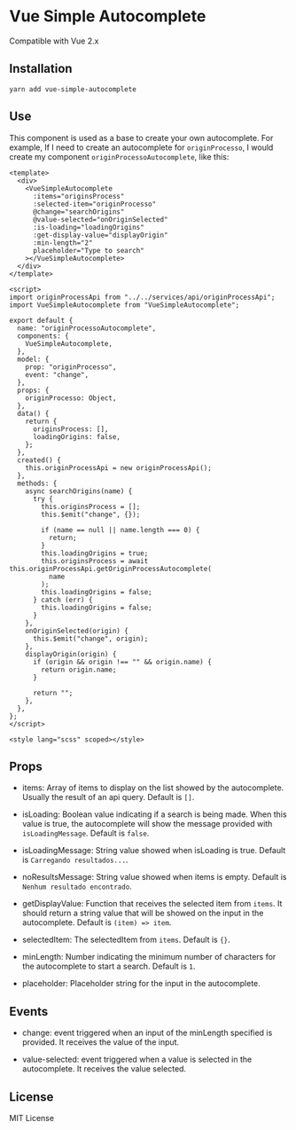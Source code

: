 # Vue Simple Autocomplete

Compatible with Vue 2.x

## Installation

`yarn add vue-simple-autocomplete`

## Use

This component is used as a base to create your own autocomplete. For example, If I need to create an autocomplete for `originProcesso`, I would create my component `originProcessoAutocomplete`, like this:

```
<template>
  <div>
    <VueSimpleAutocomplete
      :items="originsProcess"
      :selected-item="originProcesso"
      @change="searchOrigins"
      @value-selected="onOriginSelected"
      :is-loading="loadingOrigins"
      :get-display-value="displayOrigin"
      :min-length="2"
      placeholder="Type to search"
    ></VueSimpleAutocomplete>
  </div>
</template>

<script>
import originProcessApi from "../../services/api/originProcessApi";
import VueSimpleAutocomplete from "VueSimpleAutocomplete";

export default {
  name: "originProcessoAutocomplete",
  components: {
    VueSimpleAutocomplete,
  },
  model: {
    prop: "originProcesso",
    event: "change",
  },
  props: {
    originProcesso: Object,
  },
  data() {
    return {
      originsProcess: [],
      loadingOrigins: false,
    };
  },
  created() {
    this.originProcessApi = new originProcessApi();
  },
  methods: {
    async searchOrigins(name) {
      try {
        this.originsProcess = [];
        this.$emit("change", {});

        if (name == null || name.length === 0) {
          return;
        }
        this.loadingOrigins = true;
        this.originsProcess = await this.originProcessApi.getOriginProcessAutocomplete(
          name
        );
        this.loadingOrigins = false;
      } catch (err) {
        this.loadingOrigins = false;
      }
    },
    onOriginSelected(origin) {
      this.$emit("change", origin);
    },
    displayOrigin(origin) {
      if (origin && origin !== "" && origin.name) {
        return origin.name;
      }

      return "";
    },
  },
};
</script>

<style lang="scss" scoped></style>
```

## Props

- items: Array of items to display on the list showed by the autocomplete. Usually the result of an api query. Default is `[]`.

- isLoading: Boolean value indicating if a search is being made. When this value is true, the autocomplete will show the message provided with `isLoadingMessage`. Default is `false`.

- isLoadingMessage: String value showed when isLoading is true. Default is `Carregando resultados...`.

- noResultsMessage: String value showed when items is empty. Default is `Nenhum resultado encontrado`.

- getDisplayValue: Function that receives the selected item from `items`. It should return a string value that will be showed on the input in the autocomplete. Default is `(item) => item`.

- selectedItem: The selectedItem from `items`. Default is `{}`.

- minLength: Number indicating the minimum number of characters for the autocomplete to start a search. Default is `1`.

- placeholder: Placeholder string for the input in the autocomplete.

## Events

- change: event triggered when an input of the minLength specified is provided. It receives the value of the input.

- value-selected: event triggered when a value is selected in the autocomplete. It receives the value selected.

## License

MIT License